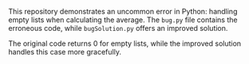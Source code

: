 This repository demonstrates an uncommon error in Python: handling empty lists when calculating the average. The `bug.py` file contains the erroneous code, while `bugSolution.py` offers an improved solution.

The original code returns 0 for empty lists, while the improved solution handles this case more gracefully.